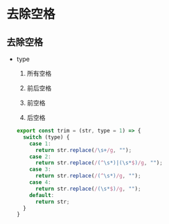 # 去除空格

## 去除空格

- type

    1. 所有空格

    2. 前后空格

    3. 前空格

    4. 后空格

    ```js
    export const trim = (str, type = 1) => {
      switch (type) {
        case 1:
          return str.replace(/\s+/g, "");
        case 2:
          return str.replace(/(^\s*)|(\s*$)/g, "");
        case 3:
          return str.replace(/(^\s*)/g, "");
        case 4:
          return str.replace(/(\s*$)/g, "");
        default:
          return str;
      }
    }
    ```
